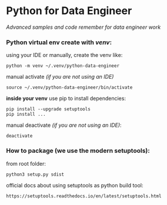 # Python for Data Engineer

*Advanced samples and code remember for data engineer work*

### Python virtual env create with *venv*:

using your IDE or manually, create the venv like:

    python -m venv ~/.venv/python-data-engineer
    
manual activate *(if you are not using an IDE)*

    source ~/.venv/python-data-engineer/bin/activate

**inside your venv** use pip to install dependencies:

	pip install --upgrade setuptools
	pip install ...
	
manual deactivate *(if you are not using an IDE)*:

	deactivate

### How to package (we use the modern setuptools):

from root folder:

    python3 setup.py sdist

official docs about using setuptools as python build tool:

    https://setuptools.readthedocs.io/en/latest/setuptools.html
